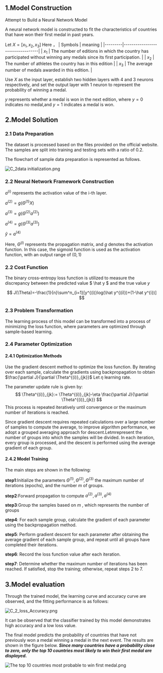 ## 1.Model Construction
Attempt to Build a Neural Network Model 

A neural network model is constructed to fit the characteristics of countries that have won their first medal in past years.

Let $X=[x_1,x_2,x_3]$ Here ，
| Symbols | meaning                          |
|---------|----------------------------------|
| $x_1$   | The number of editions in which the country has participated without winning any medals since its first participation. |
| $x_2$   | The number of athletes the country has in this edition        |
| $x_3$   | The average number of medals awarded in this edition.               |


Use $X$ as the input layer, establish two hidden layers with 4 and 3 neurons respectively, and set the output layer with 1 neuron to represent the probability of winning a medal.

$y$ represents whether a medal is won in the next edition, where $y=0$ indicates no medal,and $y=1$ indicates a medal is won.

## 2.Model Solution

### 2.1 Data Preparation
The dataset is processed based on the files provided on the official website. The samples are split into training and testing sets with a ratio of 0.2.

The flowchart of sample data preparation is represented as follows.

![C_2data initialization.png](<attachment:C_2data initialization.png>)

### 2.2 Neural Network Framework Construction
$a^{(i)}$ represents the activation value of the i-th layer.

$a^{(2)}=g(\Theta^{(1)}X)$

$a^{(3)}=g(\Theta^{(2)}a^{(2)})$

$a^{(4)}=g(\Theta^{(3)}a^{(3)})$

$\hat y=a^{(4)}$

Here, $\Theta^{(i)}$ represents the propagation matrix, and $g$ denotes the activation function. In this case, the sigmoid function is used as the activation function, with an output range of $(0,1)$

### 2.2 Cost Function
The binary cross-entropy loss function is utilized to measure the discrepancy between the predicted value $ \hat y $ and the true value $y$

$$
J(\Theta)=-\frac{1}{n}\sum^n_{i=1}[y^{(i)}log(\hat y^{(i)})+(1-\hat y^{i})]
$$

### 2.3 Problem Transformation
The learning process of this model can be transformed into a process of minimizing the loss function, where parameters are optimized through sample-based learning.

### 2.4 Parameter Optimization
#### 2.4.1 Optimization Methods
Use the gradient descent method to optimize the loss function. By iterating over each sample, calculate the gradients using backpropagation to obtain $\frac{\partial J}{\partial \Theta^{(i)}_{jk}}$
Let $\eta$ learning rate.

The parameter update rule is given by:
$$
\Theta^{(i)}_{jk}:= \Theta^{(i)}_{jk}-\eta \frac{\partial J}{\partial \Theta^{(i)}_{jk}}
$$
This process is repeated iteratively until convergence or the maximum number of iterations is reached.

Since gradient descent requires repeated calculations over a large number of samples to compute the average, to improve algorithm performance, we adopt a grouped averaging approach for descent.Let$m$represent the number of groups into which the samples will be divided. In each iteration, every group is processed, and the descent is performed using the average gradient of each group.

#### 2.4.2 Model Training
The main steps are shown in the following:

**step1**:Initialize the parameters $\Theta^{(1)}, \Theta^{(2)}, \Theta^{(3)}$ the maximum number of iterations (epochs), and the number $m$ of groups. 

**step2**:Forward propagation to compute $a^{(2)},a^{(3)},a^{(4)}$

**step3**:Group the samples based on  $m$ , which represents the number of groups

**step4**: For each sample group, calculate the gradient of each parameter using the backpropagation method.

**step5**: Perform gradient descent for each parameter after obtaining the average gradient of each sample group, and repeat until all groups have completed their iterations.

**step6**: Record the loss function value after each iteration.

**step7**: Determine whether the maximum number of iterations has been reached. If satisfied, stop the training; otherwise, repeat steps 2 to 7.

## 3.Model evaluation
Through the trained model, the learning curve and accuracy curve are observed, and the fitting performance is as follows:
<!-- ![C_2_loss_Accuracy.png](attachment:C_2_loss_Accuracy.png) -->
![C_2_loss_Accuracy.png](attachment:C_2_loss_Accuracy.png)

It can be observed that the classifier trained by this model demonstrates high accuracy and a low loss value.

The final model predicts the probability of countries that have not previously won a medal winning a medal in the next event. The results are shown in the figure below. ***Since many countries have a probability close to zero, only the top 10 countries most likely to win their first medal are displayed.***

![The top 10 countries most probable to win first medal.png](<attachment:The top 10 countries most probable to win first medal.png>)